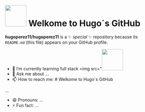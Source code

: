 # <img src="https://media3.giphy.com/media/v1.Y2lkPTc5MGI3NjExOHpubnZhZDdwY3F1eGhneTdrdTZiMm43NTFzdW9tMjY2M3hhc3BneSZlcD12MV9pbnRlcm5hbF9naWZfYnlfaWQmY3Q9Zw/vWiNUPfk8QajvkLI9S/giphy.gif" width="70"> Welkome to Hugo´s GitHub


**hugoperez11/hugoperez11** is a ✨ _special_ ✨ repository because its `README.md` (this file) appears on your GitHub profile.




- 🌱 I’m currently learning full stack <img src="<img src="https://cdn.pixabay.com/photo/2022/03/21/21/44/file-7084006_1280.png" width="70">
- 💬 Ask me about ...
- 📫 How to reach me: # Welkome to Hugo´s GitHub

...
- 😄 Pronouns: ...
- ⚡ Fun fact: ...

